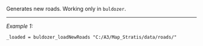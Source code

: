 Generates new roads. Working only in `buldozer`.


---
*Example 1:*
```sqf
_loaded = buldozer_loadNewRoads "C:/A3/Map_Stratis/data/roads/"
```